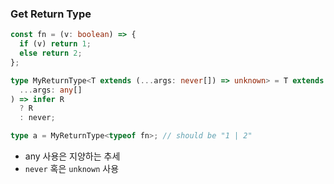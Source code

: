 ### Get Return Type

```ts
const fn = (v: boolean) => {
  if (v) return 1;
  else return 2;
};

type MyReturnType<T extends (...args: never[]) => unknown> = T extends (
  ...args: any[]
) => infer R
  ? R
  : never;

type a = MyReturnType<typeof fn>; // should be "1 | 2"
```

- any 사용은 지양하는 추세
- `never` 혹은 `unknown` 사용
